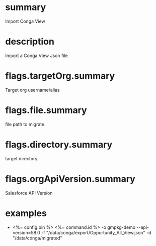 # summary

Import Conga View

# description

Import a Conga View Json file

# flags.targetOrg.summary

Target org username/alias

# flags.file.summary

file path to migrate.

# flags.directory.summary

target directory.

# flags.orgApiVersion.summary

Salesforce API Version

# examples

- <%= config.bin %> <%= command.id %> -o gmpkg-demo --api-version=58.0 -f "/data/conga/export/Opportunity_All_View.json" -d "/data/conga/migrated"
